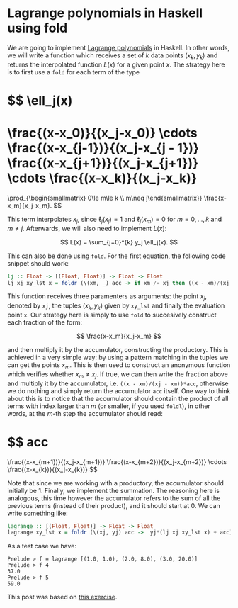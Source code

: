 # Lagrange polynomials in Haskell using fold

We are going to implement [Lagrange polynomials](!https://en.wikipedia.org/wiki/Lagrange_polynomial) in Haskell. In other words, we will write a function which receives a set of $k$ data points $(x_k, y_k)$ and returns the interpolated function $L(x)$ for a given point $x$. The strategy here is to first use a ```fold``` for each term of the type

$$
\ell_j(x) 
= 
\frac{(x-x_0)}{(x_j-x_0)} \cdots \frac{(x-x_{j-1})}{(x_j-x_{j - 1})} \frac{(x-x_{j+1})}{(x_j-x_{j+1})} \cdots \frac{(x-x_k)}{(x_j-x_k)} 
= 
\prod_{\begin{smallmatrix} 0\le m\le k \\\\  m\neq j\end{smallmatrix}} \frac{x-x_m}{x_j-x_m}.
$$

This term interpolates $x_j$, since $\ell_j(x_j) = 1$ and $\ell_j(x_m) = 0$ for $m = 0,..., k$ and $m \neq j$. Afterwards, we will also need to implement $L(x)$:

$$
L(x) = \sum_{j=0}^{k} y_j \ell_j(x).
$$

This can also be done using ```fold```. For the first equation, the following code snippet should work:

```haskell
lj :: Float -> [(Float, Float)] -> Float -> Float
lj xj xy_lst x = foldr (\(xm, _) acc -> if xm /= xj then ((x - xm)/(xj - xm))*acc else acc) 1.0 xy_lst
```

This function receives three paramenters as arguments: the point $x_j$, denoted by ```xj```, the tuples $(x_k, y_k)$ given by ```xy_lst``` and finally the evaluation point ```x```. Our strategy here is simply to use ```fold``` to succesively construct each fraction of the form:

$$
\frac{x-x_m}{x_j-x_m}
$$

and then multiply it by the accumulator, constructing the productory.  This is achieved in a very simple way: by using a pattern matching in the tuples we can get the points $x_m$. This is then used to construct an anonymous function which verifies whether $x_m \neq x_j$. If true, we can then write the fraction above and multiply it by the accumulator, i.e. ```((x - xm)/(xj - xm))*acc```, otherwise we do nothing and simply return the accumulator ```acc``` itself. One way to think about this is to notice that the accumulator should contain the product of all terms with index larger than $m$ (or smaller, if you used ```foldl```), in other words, at the $m$-th step the accumulator should read:

$$
acc
=
\frac{(x-x_{m+1})}{(x_j-x_{m+1})} \frac{(x-x_{m+2})}{(x_j-x_{m+2})} \cdots \frac{(x-x_{k})}{(x_j-x_{k})}
$$

Note that since we are working with a productory, the accumulator should initially be $1$. Finally, we implement the summation. The reasoning here is analogous, this time however the accumulator refers to the sum of all the previous terms (instead of their product), and it should start at $0$. We can write something like:
 
```haskell
lagrange :: [(Float, Float)] -> Float -> Float
lagrange xy_lst x = foldr (\(xj, yj) acc ->  yj*(lj xj xy_lst x) + acc) 0.0 xy_lst
```

As a test case we have:

```shell
Prelude > f = lagrange [(1.0, 1.0), (2.0, 8.0), (3.0, 20.0)] 
Prelude > f 4 
37.0
Prelude > f 5 
59.0
``` 

This post was based on [this exercise](!https://www.youtube.com/watch?v=46dksIrx6jQ).